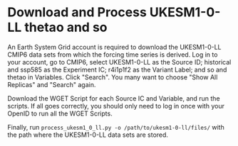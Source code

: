 Download and Process UKESM1-0-LL thetao and so
==============================================

An Earth System Grid account is required to download the UKESM1-0-LL
CMIP6 data sets from which the forcing time series is derived.  Log
in to your account, go to CMIP6, select UKESM1-0-LL as the
Source ID; historical and ssp585 as the Experiment IC; r4i1p1f2 as
the Variant Label; and so and thetao in Variables.  Click "Search".  You many
want to choose "Show All Replicas" and "Search" again.

Download the WGET Script for each Source IC and Variable, and run the scripts.
If all goes correctly, you should only need to log in once with your OpenID to
run all the WGET Scripts.

Finally, run `process_ukesm1_0_ll.py -o /path/to/ukesm1-0-ll/files/` with the
path where the UKESM1-0-LL data sets are stored.

